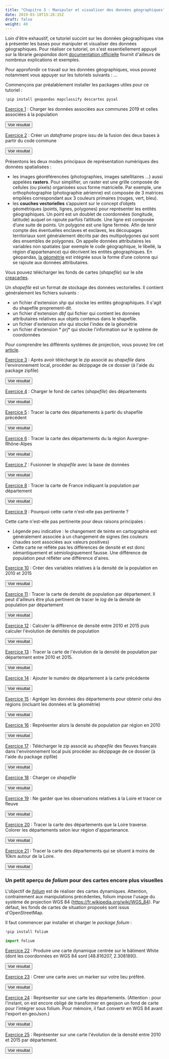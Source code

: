 ```yaml
---
title: "Chapitre 3 : Manipuler et visualiser des données géographiques"
date: 2019-03-18T15:26:15Z
draft: false
weight: 40
---
```


Loin d'être exhaustif, ce tutoriel succint sur les données géographiques vise à présenter les bases pour manipuler et visualiser des données géographiques. Pour réaliser ce tutoriel, on s'est essentiellement appuyé sur la librarie *geopandas* dont [documentation officielle](http://geopandas.org/index.html) fournit d'ailleurs de nombreux explications et exemples.

Pour approfondir ce travail sur les données géographiques, vous pouvez notamment vous appuyer sur les tutoriels suivants : ...

Commençons par préalablement installer les packages utiles pour ce tutoriel :


```python
!pip install geopandas mapclassify descartes pysal
```

<ins>Exercice 1</ins> : Charger les données associées aux communes 2019 et celles associées à la population

<script>
function myFunctionGeoApp1() {
    var x = document.getElementById("GeoApp1");
    if (x.style.display === "none") {
        x.style.display = "block";
    } else {
        x.style.display = "none";
    }
}
</script>
 
<button onclick="myFunctionGeoApp1()">Voir résultat</button>

<div id="GeoApp1" hidden>
<div></div>

```python
import pandas as pd

communes=pd.read_csv("commune2019.csv")
pop=pd.read_excel("base-pop-historiques-1876-2015.xls", header=5, sheet_name="pop_1876_2015")
```
</div>

<ins>Exercice 2</ins> : Créer un *dataframe* propre issu de la fusion des deux bases à partir du code commune

<script>
function myFunctionGeoApp2() {
    var x = document.getElementById("GeoApp2");
    if (x.style.display === "none") {
        x.style.display = "block";
    } else {
        x.style.display = "none";
    }
}
</script>
 
<button onclick="myFunctionGeoApp2()">Voir résultat</button>

<div id="GeoApp2" hidden>
<div></div>

```python
data=pd.merge(communes, pop, left_on='com', right_on ="CODGEO")
data=data.groupby('dep', as_index=False)[['PMUN15', 'PMUN10']].sum()
```
</div>

Présentons les deux modes principaux de représentation numériques des données spatialisées :

* les images géoréférencées (photographies, images satellitaires …) aussi appelées **rasters**. Pour simplifier, un raster est une grille composée de cellules (ou pixels) organisées sous forme matricielle. Par exemple, une orthophotographie (photographie aérienne) est composée de 3 matrices empilées correspondant aux 3 couleurs primaires (rouges, vert, bleu).
* les **couches vectorielles** s’appuient sur le concept d’objets géométriques (points, lignes, polygones) pour représenter les entités géographiques. Un point est un doublet de coordonnées (longitude, latitude) auquel on rajoute parfois l’altitude. Une ligne est composée d’une suite de points. Un polygone est une ligne fermée. Afin de tenir compte des éventuelles enclaves et exclaves, les découpages territoriaux sont généralement décrits par des multipolygones qui sont des ensembles de polygones. On appelle données attributaires les variables non spatiales (par exemple le code géographique, le libellé, la région d’appartenance) qui décrivent les entités géographiques. En géopandas, [la géométrie](https://en.wikipedia.org/wiki/Simple_Features) est intégrée sous la forme d’une colonne qui se rajoute aux données attributaires.

Vous pouvez télécharger les fonds de cartes (*shapefile*) sur le site [creacartes](http://creacartes.insee.fr/accueil).

Un *shapefile* est un format de stockage des données vectorielles. Il contient généralement les fichiers suivants :

* un fichier d'extension *shp* qui stocke les entités géographiques. Il s'agit du shapefile proprement-dit.
* un fichier d'extension *dbf* qui fichier qui contient les données attributaires relatives aux objets contenus dans le shapefile.
* un fichier d'extension *shx* qui stocke l'index de la géométrie
* un fichier d'extension * prj* qui stocke l'information sur le système de coordonnées

Pour comprendre les différents systèmes de projection, vous pouvez lire cet [article](https://medium.com/@_FrancoisM/introduction-%C3%A0-la-manipulation-de-donn%C3%A9es-cartographiques-23b4e38d8f0f).

<ins>Exercice 3</ins> : Après avoir téléchargé le zip associé au *shapefile* dans l'environnement local, procéder au dézippage de ce dossier (à l'aide du package zipfile)

<script>
function myFunctionGeoApp3() {
    var x = document.getElementById("GeoApp3");
    if (x.style.display === "none") {
        x.style.display = "block";
    } else {
        x.style.display = "none";
    }
}
</script>
 
<button onclick="myFunctionGeoApp3()">Voir résultat</button>

<div id="GeoApp3" hidden>
<div></div>

```python
import zipfile
with zipfile.ZipFile('dep_francemetro_2018.zip', 'r') as zip_ref:
    zip_ref.extractall()
```
</div>

<ins>Exercice 4</ins> : Charger le fond de cartes (*shapefile*) des départements

<script>
function myFunctionGeoApp4() {
    var x = document.getElementById("GeoApp4");
    if (x.style.display === "none") {
        x.style.display = "block";
    } else {
        x.style.display = "none";
    }
}
</script>
 
<button onclick="myFunctionGeoApp4()">Voir résultat</button>

<div id="GeoApp4" hidden>
<div></div>

```python
import geopandas as gpd
dep = gpd.read_file('dep_francemetro_2018.shp')
dep.head()
```
</div>

<ins>Exercice 5</ins> : Tracer la carte des départements à partir du shapefile précédent

<script>
function myFunctionGeoApp5() {
    var x = document.getElementById("GeoApp5");
    if (x.style.display === "none") {
        x.style.display = "block";
    } else {
        x.style.display = "none";
    }
}
</script>
 
<button onclick="myFunctionGeoApp5()">Voir résultat</button>

<div id="GeoApp5" hidden>
<div></div>

```python
dep.plot(figsize=(8, 8))
```
</div>

<ins>Exercice 6</ins> : Tracer la carte des départements du la région Auvergne-Rhône-Alpes

<script>
function myFunctionGeoApp6() {
    var x = document.getElementById("GeoApp6");
    if (x.style.display === "none") {
        x.style.display = "block";
    } else {
        x.style.display = "none";
    }
}
</script>
 
<button onclick="myFunctionGeoApp6()">Voir résultat</button>

<div id="GeoApp6" hidden>
<div></div>

```python
dep[dep.reg=='84'].plot(figsize=(8, 8))
```
</div>

<ins>Exercice 7</ins> : Fusionner le *shapefile* avec la base de données

<script>
function myFunctionGeoApp7() {
    var x = document.getElementById("GeoApp7");
    if (x.style.display === "none") {
        x.style.display = "block";
    } else {
        x.style.display = "none";
    }
}
</script>
 
<button onclick="myFunctionGeoApp7()">Voir résultat</button>

<div id="GeoApp7" hidden>
<div></div>

```python
cartes = dep.merge(data, left_on = "code", right_on="dep")
print(cartes.shape)
cartes.head()
```
</div>

<ins>Exercice 8</ins> : Tracer la carte de France indiquant la population par département

<script>
function myFunctionGeoApp8() {
    var x = document.getElementById("GeoApp8");
    if (x.style.display === "none") {
        x.style.display = "block";
    } else {
        x.style.display = "none";
    }
}
</script>
 
<button onclick="myFunctionGeoApp8()">Voir résultat</button>

<div id="GeoApp8" hidden>
<div></div>

```python
cartes.plot('PMUN10', legend=True, figsize=(8, 8))
```
</div>

<ins>Exercice 9</ins> : Pourquoi cette carte n'est-elle pas pertinente ?

Cette carte n'est-elle pas pertinente pour deux raisons principales :

* Légende peu indicative : le changement de teinte en cartographie est généralement associée à un changement de signes (les couleurs chaudes sont associées aux valeurs positives)
* Cette carte ne réflète pas les différences de densité et est donc sémantiquement et sémiologiquement fausse. Une différence de population peut réfléter une différence d'aires.

<ins>Exercice 10</ins> : Créer des variables relatives à la densité de la population en 2010 et 2015

<script>
function myFunctionGeoApp10() {
    var x = document.getElementById("GeoApp10");
    if (x.style.display === "none") {
        x.style.display = "block";
    } else {
        x.style.display = "none";
    }
}
</script>
 
<button onclick="myFunctionGeoApp10()">Voir résultat</button>

<div id="GeoApp10" hidden>
<div></div>

```python
cartes['densite_10'] = cartes.PMUN10 / (cartes.geometry.area / 10**6)
cartes['densite_15'] = cartes.PMUN15 / (cartes.geometry.area / 10**6)
```
</div>

<ins>Exercice 11</ins> : Tracer la carte de densité de population par département. Il peut d'ailleurs être plus pertinent de tracer le *log* de la densité de population par département

<script>
function myFunctionGeoApp11() {
    var x = document.getElementById("GeoApp11");
    if (x.style.display === "none") {
        x.style.display = "block";
    } else {
        x.style.display = "none";
    }
}
</script>
 
<button onclick="myFunctionGeoApp11()">Voir résultat</button>

<div id="GeoApp11" hidden>
<div></div>

```python
cartes.plot('densite_10', legend=True,  cmap='OrRd', scheme='Quantiles', figsize=(8, 8))
```

Pour faciliter la visualisation, les variables quantitatives représentées sont discrétisées :

* soit par la méthode des quantiles (*scheme='Quantiles'*)
* soit par un découpage en intervalles de même taille (scheme='equal_interval')
* soit à l'aide de l'algorithme de Jenks, c'est-à-dire un découpage en classes homogènes (*scheme='Fisher_Jenks'*).

En cartographique, on privilégie généralement la discrétisation selon l'algorithme de Jenks. Néanmoins, cette méthode peut s'avérer particluièrement lente sur des bases de données volumineuses. Dans ce cas, il est possible d'accélérer les calculs en discrétisant sur un échantillon avec l'option *Fisher_Jenks_Sampled*.

</div>

<ins>Exercice 12</ins> : Calculer la différence de densité entre 2010 et 2015 puis calculer l'évolution de densités de population

<script>
function myFunctionGeoApp12() {
    var x = document.getElementById("GeoApp12");
    if (x.style.display === "none") {
        x.style.display = "block";
    } else {
        x.style.display = "none";
    }
}
</script>
 
<button onclick="myFunctionGeoApp12()">Voir résultat</button>

<div id="GeoApp12" hidden>
<div></div>

```python
cartes['diff_15_10'] = ((cartes['densite_15']- cartes['densite_10']) ) 
cartes['evol_15_10'] = 100* cartes['diff_15_10'] / cartes['densite_10']
```
</div>

<ins>Exercice 13</ins> : Tracer la carte de l'évolution de la densité de population par département entre 2010 et 2015.

<script>
function myFunctionGeoApp13() {
    var x = document.getElementById("GeoApp13");
    if (x.style.display === "none") {
        x.style.display = "block";
    } else {
        x.style.display = "none";
    }
}
</script>
 
<button onclick="myFunctionGeoApp13()">Voir résultat</button>

<div id="GeoApp13" hidden>
<div></div>

```python
cartes.plot('evol_15_10', legend=True,  cmap='RdYlBu_r', scheme='Quantiles', figsize=(8, 8))
```
</div>

<ins>Exercice 14</ins> : Ajouter le numéro de département à la carte précédente

<script>
function myFunctionGeoApp14() {
    var x = document.getElementById("GeoApp14");
    if (x.style.display === "none") {
        x.style.display = "block";
    } else {
        x.style.display = "none";
    }
}
</script>
 
<button onclick="myFunctionGeoApp14()">Voir résultat</button>

<div id="GeoApp14" hidden>
<div></div>

```python
ax = cartes.plot('evol_15_10', legend=True,  cmap='RdYlBu_r', scheme='Quantiles', figsize=(8, 8))
label=cartes.apply(lambda x: ax.annotate(s=x.code, xy=x.geometry.centroid.coords[0], ha='center'),axis=1)
```
</div>

<ins>Exercice 15</ins> : Agréger les données des départements pour obtenir celui des régions (incluant les données et la géométrie)

<script>
function myFunctionGeoApp15() {
    var x = document.getElementById("GeoApp15");
    if (x.style.display === "none") {
        x.style.display = "block";
    } else {
        x.style.display = "none";
    }
}
</script>
 
<button onclick="myFunctionGeoApp15()">Voir résultat</button>

<div id="GeoApp15" hidden>
<div></div>

```python
reg = cartes.dissolve(by='reg', aggfunc=sum).reset_index()
reg.plot(figsize=(8, 8))
```
</div>

<ins>Exercice 16</ins> : Représenter alors la densité de population par région en 2010

<script>
function myFunctionGeoApp16() {
    var x = document.getElementById("GeoApp16");
    if (x.style.display === "none") {
        x.style.display = "block";
    } else {
        x.style.display = "none";
    }
}
</script>
 
<button onclick="myFunctionGeoApp16()">Voir résultat</button>

<div id="GeoApp16" hidden>
<div></div>

```python
reg['densite_10'] = reg.PMUN10 / (reg.geometry.area / 10**6)
ax = reg.plot('densite_10', legend=True,  cmap='OrRd', scheme='Quantiles', figsize=(8, 8), edgecolor='k')
label=reg.apply(lambda x: ax.annotate(s=x.reg, xy=x.geometry.centroid.coords[0], ha='center'),axis=1)
```
</div>

<ins>Exercice 17</ins> : Télécharger le zip associé au *shapefile* des fleuves français dans l'environnement local puis procéder au dézippage de ce dossier (à l'aide du package zipfile)

<script>
function myFunctionGeoApp17() {
    var x = document.getElementById("GeoApp17");
    if (x.style.display === "none") {
        x.style.display = "block";
    } else {
        x.style.display = "none";
    }
}
</script>
 
<button onclick="myFunctionGeoApp17()">Voir résultat</button>

<div id="GeoApp17" hidden>
<div></div>

```python
import zipfile
with zipfile.ZipFile('fleuve_francemetro_2018.zip', 'r') as zip_ref:
    zip_ref.extractall()
```
</div>

<ins>Exercice 18</ins> : Charger ce *shapefile*

<script>
function myFunctionGeoApp18() {
    var x = document.getElementById("GeoApp18");
    if (x.style.display === "none") {
        x.style.display = "block";
    } else {
        x.style.display = "none";
    }
}
</script>
 
<button onclick="myFunctionGeoApp18()">Voir résultat</button>

<div id="GeoApp18" hidden>
<div></div>

```python
fleuve = gpd.read_file('fleuve_francemetro_2018.shp')
fleuve.head(2)
```
</div>

<ins>Exercice 19</ins> : Ne garder que les observations relatives à la Loire et tracer ce fleuve

<script>
function myFunctionGeoApp19() {
    var x = document.getElementById("GeoApp19");
    if (x.style.display === "none") {
        x.style.display = "block";
    } else {
        x.style.display = "none";
    }
}
</script>
 
<button onclick="myFunctionGeoApp19()">Voir résultat</button>

<div id="GeoApp19" hidden>
<div></div>

```python
loire = fleuve[fleuve.libgeo.str.lower().str.contains("loire")]
loire.plot(figsize=(8, 8))
```
</div>

<ins>Exercice 20</ins> : Tracer la carte des départements que la Loire traverse. Colorer les départements selon leur région d'appartenance.

<script>
function myFunctionGeoApp20() {
    var x = document.getElementById("GeoApp20");
    if (x.style.display === "none") {
        x.style.display = "block";
    } else {
        x.style.display = "none";
    }
}
</script>
 
<button onclick="myFunctionGeoApp20()">Voir résultat</button>

<div id="GeoApp20" hidden>
<div></div>

Il faut commencer par installer le package *rtree* comme suit :

```python
import os 
os.environ['http_proxy'] = "http://proxy-rie.http.insee.fr:8080" 
os.environ['https_proxy'] = "https://proxy-rie.http.insee.fr:8080"
!conda install -y -c conda-forge rtree
```

On peut alors évaluer l'intersection entre nos données et la Loire.

```python
import rtree
dep_loire = gpd.sjoin(cartes, loire, op='intersects')
```

```python
ax = dep_loire.plot(cmap='tab10', column='reg')
labels=dep_loire.apply(lambda x: ax.annotate(s=x.code, xy=x.geometry.centroid.coords[0], ha='center'),axis=1)
loire.plot(ax=ax, facecolor='none', edgecolor='k', figsize=(8, 8))
```
</div>

<ins>Exercice 21</ins> : Tracer la carte des départements  qui se situent à moins de 10km autour de la Loire.

<script>
function myFunctionGeoApp21() {
    var x = document.getElementById("GeoApp21");
    if (x.style.display === "none") {
        x.style.display = "block";
    } else {
        x.style.display = "none";
    }
}
</script>
 
<button onclick="myFunctionGeoApp21()">Voir résultat</button>

<div id="GeoApp21" hidden>
<div></div>

On sélectionne les données présentes dans le périmètre de 10 km autour de la Loire.

```python
loire_buffer = gpd.geodataframe.GeoDataFrame(geometry=loire.geometry.buffer(10000))
dep_loire_buffer = gpd.sjoin(cartes, loire_buffer, op='intersects')
```

Puis, on représente la carte des départements concernés.

```python
ax = dep_loire_buffer.plot(cmap='tab10', column='reg')
labels=dep_loire_buffer.apply(lambda x: ax.annotate(s=x.code, xy=x.geometry.centroid.coords[0], ha='center'),axis=1)
loire.plot(ax=ax, facecolor='none', edgecolor='k', figsize=(8, 8))
```
</div>

### Un petit aperçu de *folium* pour des cartes encore plus visuelles

L'objectif de [*folium*](https://python-visualization.github.io/folium/quickstart.html#Choropleth-maps) est de réaliser des cartes dynamiques. Attention, contrairement aux manipulations précédentes, folium impose l'usage du système de projection WGS 84 (https://fr.wikipedia.org/wiki/WGS_84). Par défaut, les fonds de cartes de situation proposés sont issus d'OpenStreetMap.

Il faut commencer par installer et charger le *package folium* :

```python
!pip install folium
```

```python
import folium
```

<ins>Exercice 22</ins> : Produire une carte dynamique centrée sur le bâtiment White (dont les coordonnées en WGS 84 sont [48.816207, 2.308189]).

<script>
function myFunctionGeoApp22() {
    var x = document.getElementById("GeoApp22");
    if (x.style.display === "none") {
        x.style.display = "block";
    } else {
        x.style.display = "none";
    }
}
</script>
 
<button onclick="myFunctionGeoApp22()">Voir résultat</button>

<div id="GeoApp22" hidden>
<div></div>

```python
m = folium.Map(location=[48.816207, 2.308189], zoom_start=19)
m
```
</div>

<ins>Exercice 23</ins> : Creer une carte avec un marker sur votre lieu préféré.

<script>
function myFunctionGeoApp23() {
    var x = document.getElementById("GeoApp23");
    if (x.style.display === "none") {
        x.style.display = "block";
    } else {
        x.style.display = "none";
    }
}
</script>
 
<button onclick="myFunctionGeoApp23()">Voir résultat</button>

<div id="GeoApp23" hidden>
<div></div>

```python
m = folium.Map(
    location=[48.816207, 2.308189],
    zoom_start=18
)
folium.Marker([48.816285, 2.307647], popup='<i>SSP_Lab</i>', tooltip='Saurez-vous deviner mon lieu de travail?').add_to(m)
m 
```
</div>

<ins>Exercice 24</ins> : Représenter sur une carte les départements. (Attention : pour l'instant, on est encore obligé de transformer en geojson un fond de carte pour l'intégrer sous folium. Pour mémoire, il faut convertir en WGS 84 avant l'export en geoJson.)

<script>
function myFunctionGeoApp24() {
    var x = document.getElementById("GeoApp24");
    if (x.style.display === "none") {
        x.style.display = "block";
    } else {
        x.style.display = "none";
    }
}
</script>
 
<button onclick="myFunctionGeoApp24()">Voir résultat</button>

<div id="GeoApp24" hidden>
<div></div>

```python
cartes_json = cartes.to_crs({'init': 'epsg:4326'}).to_json()
```

```python
m = folium.Map(
    location=[48.816207, 2.308189],
    zoom_start=6
)

folium.GeoJson(
    cartes_json,
    name='départements').add_to(m)

m
```

Voici une solution avec des otpions pour permettre l'affichage des noms des départements :

```python
m = folium.Map(
    location=[48.816207, 2.308189],
    zoom_start=6
)

folium.GeoJson(
    cartes_json,
    name='départements',
    show=True,
    style_function=lambda feature: {
            'fillColor': 'red',
            'color': 'black',
            'weight': 1,
            'fillOpacity':0.1
            },   
    highlight_function=lambda x: {'weight':3, 
                                  'color':'black',
                                  'fillOpacity':1},    
    tooltip=folium.features.GeoJsonTooltip(
            fields=['libelle'],
            aliases=['Nom du département:'])
).add_to(m)

folium.LayerControl().add_to(m)
m
```

</div>

<ins>Exercice 25</ins> : Représenter sur une carte l'évolution de la densité entre 2010 et 2015 par département.

<script>
function myFunctionGeoApp25() {
    var x = document.getElementById("GeoApp25");
    if (x.style.display === "none") {
        x.style.display = "block";
    } else {
        x.style.display = "none";
    }
}
</script>
 
<button onclick="myFunctionGeoApp25()">Voir résultat</button>

<div id="GeoApp25" hidden>
<div></div>

```python
bins = list(cartes['evol_15_10'].quantile([0, 0.25, 0.5, 0.75, 1]))

m = folium.Map(location=[48.816207, 2.308189], zoom_start=5)

folium.Choropleth(
    geo_data=cartes_json,
    data=cartes,
    columns=['code', 'evol_15_10'],
    key_on='feature.properties.code',
    fill_color='RdYlBu_r',
    fill_opacity=0.7,
    line_opacity=0.5,
    bins=bins,
    reset=True
).add_to(m)

m
```
</div>


